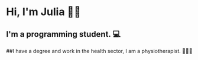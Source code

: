 # Hi, I'm Julia 👋😁

## I'm a programming student. 💻

##I have a degree and work in the health sector, I am a physiotherapist. 👩🏽‍⚕️



<!--
**j#ualencar95/jualencar95** is a ✨ _special_ ✨ repository because its `README.md` (this file) appears on your GitHub profile.

Here are some ideas to get you started:

- 🔭 I’m currently working on ...
- 🌱 I’m currently learning ...
- 👯 I’m looking to collaborate on ...
- 🤔 I’m looking for help with ...
- 💬 Ask me about ...
- 📫 How to reach me: ...
- 😄 Pronouns: ...
- ⚡ Fun fact: ...
-->
